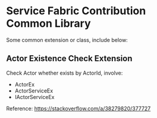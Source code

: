 ﻿# Service Fabric Contribution Common Library

Some common extension or class, include below:

## Actor Existence Check Extension

Check Actor whether exists by ActorId, involve:

- ActorEx
- ActorServiceEx
- IActorServiceEx
 
Reference: https://stackoverflow.com/a/38279820/377727

## 
